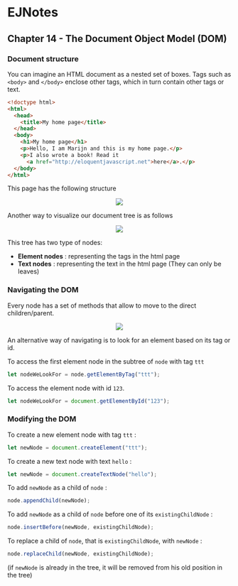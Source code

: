 # EJNotes

## Chapter 14 - The Document Object Model (DOM)

### Document structure

You can imagine an HTML document as a nested set of boxes. 
Tags such as `<body>` and `</body>` enclose other tags, which in turn contain other tags or text.

```html
<!doctype html>
<html>
  <head>
    <title>My home page</title>
  </head>
  <body>
    <h1>My home page</h1>
    <p>Hello, I am Marijn and this is my home page.</p>
    <p>I also wrote a book! Read it
      <a href="http://eloquentjavascript.net">here</a>.</p>
  </body>
</html>
```

This page has the following structure

<p align="center">
  <img src="https://eloquentjavascript.net/img/html-boxes.svg">
</p>

Another way to visualize our document tree is as follows

<p align="center">
  <img src="https://eloquentjavascript.net/img/html-tree.svg">
</p>

This tree has two type of nodes:

- **Element nodes** : representing the tags in the html page 
- **Text nodes** : representing the text in the html page (They can only be leaves)

### Navigating the DOM

Every node has a set of methods that allow to move to the direct children/parent.

<p align="center">
  <img src="https://eloquentjavascript.net/img/html-links.svg">
</p>

An alternative way of navigating is to look for an element based on its tag or id.

To access the first element node in the subtree of `node` with tag `ttt`

```javascript 
let nodeWeLookFor = node.getElementByTag("ttt");
```

To access the element node with id `123`.

```javascript
let nodeWeLookFor = document.getElementById("123");
```

### Modifying the DOM

To create a new element node with tag `ttt` :

```javascript
let newNode = document.createElement("ttt");
```

To create a new text node with text `hello` :

```javascript
let newNode = document.createTextNode("hello");
```

To add `newNode` as a child of `node` :

```javascript
node.appendChild(newNode);
```

To add `newNode` as a child of `node` before one of its `existingChildNode` :

```javascript
node.insertBefore(newNode, existingChildNode);
```

To replace a child of `node`, that is `existingChildNode`, with `newNode` :

```javascript
node.replaceChild(newNode, existingChildNode);
```

(if `newNode` is already in the tree, it will be removed from his old position in the tree) 




